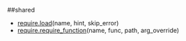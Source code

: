 
##shared

- [require.load](nil)(name, hint, skip_error)
- [require.require_function](nil)(name, func, path, arg_override)